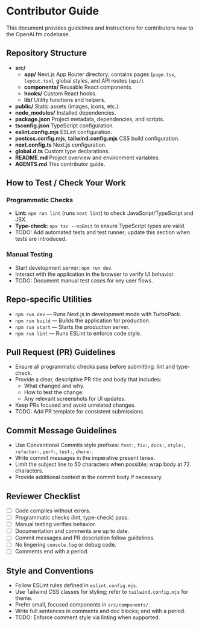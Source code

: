 # Contributor Guide

This document provides guidelines and instructions for contributors new to the OpenAI.fm codebase.

## Repository Structure

- **src/**
  - **app/** Next.js App Router directory; contains pages (`page.tsx`, `layout.tsx`), global styles, and API routes (`api/`).
  - **components/** Reusable React components.
  - **hooks/** Custom React hooks.
  - **lib/** Utility functions and helpers.
- **public/** Static assets (images, icons, etc.).
- **node_modules/** Installed dependencies.
- **package.json** Project metadata, dependencies, and scripts.
- **tsconfig.json** TypeScript configuration.
- **eslint.config.mjs** ESLint configuration.
- **postcss.config.mjs**, **tailwind.config.mjs** CSS build configuration.
- **next.config.ts** Next.js configuration.
- **global.d.ts** Custom type declarations.
- **README.md** Project overview and environment variables.
- **AGENTS.md** This contributor guide.

## How to Test / Check Your Work

### Programmatic Checks

- **Lint:** `npm run lint` (runs `next lint`) to check JavaScript/TypeScript and JSX.
- **Type-check:** `npx tsc --noEmit` to ensure TypeScript types are valid.
- TODO: Add automated tests and test runner; update this section when tests are introduced.

### Manual Testing

- Start development server: `npm run dev`.
- Interact with the application in the browser to verify UI behavior.
- TODO: Document manual test cases for key user flows.

## Repo-specific Utilities

- `npm run dev` — Runs Next.js in development mode with TurboPack.
- `npm run build` — Builds the application for production.
- `npm run start` — Starts the production server.
- `npm run lint` — Runs ESLint to enforce code style.

## Pull Request (PR) Guidelines

- Ensure all programmatic checks pass before submitting: lint and type-check.
- Provide a clear, descriptive PR title and body that includes:
  - What changed and why.
  - How to test the change.
  - Any relevant screenshots for UI updates.
- Keep PRs focused and avoid unrelated changes.
- TODO: Add PR template for consistent submissions.

## Commit Message Guidelines

- Use Conventional Commits style prefixes: `feat:`, `fix:`, `docs:`, `style:`, `refactor:`, `perf:`, `test:`, `chore:`.
- Write commit messages in the imperative present tense.
- Limit the subject line to 50 characters when possible; wrap body at 72 characters.
- Provide additional context in the commit body if necessary.

## Reviewer Checklist

- [ ] Code compiles without errors.
- [ ] Programmatic checks (lint, type-check) pass.
- [ ] Manual testing verifies behavior.
- [ ] Documentation and comments are up to date.
- [ ] Commit messages and PR description follow guidelines.
- [ ] No lingering `console.log` or debug code.
- [ ] Comments end with a period.

## Style and Conventions

- Follow ESLint rules defined in `eslint.config.mjs`.
- Use Tailwind CSS classes for styling; refer to `tailwind.config.mjs` for theme.
- Prefer small, focused components in `src/components/`.
- Write full sentences in comments and doc blocks; end with a period.
- TODO: Enforce comment style via linting when supported.
